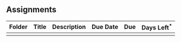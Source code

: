 ## Assignments

| Folder | Title | Description | Due Date | Due | Days Left<sup>*</sup> |
|:------|:------|:------|:-----:|:-----:|-----|
|  |  |  |  |  |
